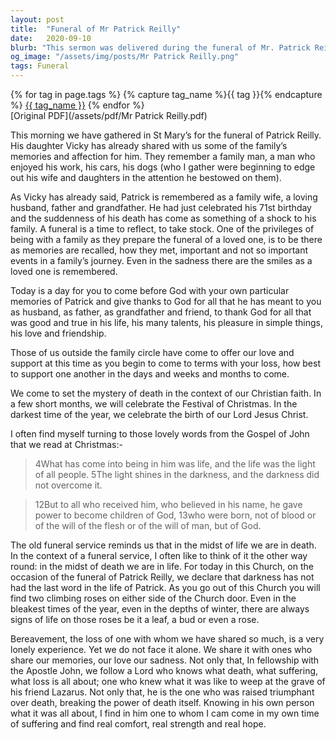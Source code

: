 ```yaml
---
layout: post
title:  "Funeral of Mr Patrick Reilly"
date:   2020-09-10
blurb: "This sermon was delivered during the funeral of Mr. Patrick Reilly, a beloved family man, husband, father, and grandfather. The sermon reflects on the suddenness of his death, the memories shared by his family, and the Christian faith's perspective on death and life. It offers comfort, strength, and hope in the face of loss."
og_image: "/assets/img/posts/Mr Patrick Reilly.png"
tags: Funeral
---    
```

<div class="tag-pills">
  {% for tag in page.tags %}
    {% capture tag_name %}{{ tag }}{% endcapture %}
    <a href="{{ site.baseurl }}/tag/{{ tag_name }}" class="tag-pill">{{ tag_name }}</a>
  {% endfor %}
</div>
[Original PDF](/assets/pdf/Mr Patrick Reilly.pdf)

This morning we have gathered in St Mary’s for the funeral of Patrick Reilly. His daughter Vicky has already shared with us some of the family’s memories and affection for him. They remember a family man, a man who enjoyed his work, his cars, his dogs (who I gather were beginning to edge out his wife and daughters in the attention he bestowed on them).

As Vicky has already said, Patrick is remembered as a family wife, a loving husband, father and grandfather. He had just celebrated his 71st birthday and the suddenness of his death has come as something of a shock to his family. A funeral is a time to reflect, to take stock. One of the privileges of being with a family as they prepare the funeral of a loved one, is to be there as memories are recalled, how they met, important and not so important events in a family’s journey. Even in the sadness there are the smiles as a loved one is remembered.

Today is a day for you to come before God with your own particular memories of Patrick and give thanks to God for all that he has meant to you as husband, as father, as grandfather and friend, to thank God for all that was good and true in his life, his many talents, his pleasure in simple things, his love and friendship.

Those of us outside the family circle have come to offer our love and support at this time as you begin to come to terms with your loss, how best to support one another in the days and weeks and months to come.

We come to set the mystery of death in the context of our Christian faith. In a few short months, we will celebrate the Festival of Christmas. In the darkest time of the year, we celebrate the birth of our Lord Jesus Christ.

I often find myself turning to those lovely words from the Gospel of John that we read at Christmas:-

> 4What has come into being in him was life, and the life was the light of all people. 5The light shines in the darkness, and the darkness did not overcome it.

> 12But to all who received him, who believed in his name, he gave power to become children of God, 13who were born, not of blood or of the will of the flesh or of the will of man, but of God.

The old funeral service reminds us that in the midst of life we are in death. In the context of a funeral service, I often like to think of it the other way round: in the midst of death we are in life. For today in this Church, on the occasion of the funeral of Patrick Reilly, we declare that darkness has not had the last word in the life of Patrick. As you go out of this Church you will find two climbing roses on either side of the Church door. Even in the bleakest times of the year, even in the depths of winter, there are always signs of life on those roses be it a leaf, a bud or even a rose.

Bereavement, the loss of one with whom we have shared so much, is a very lonely experience. Yet we do not face it alone. We share it with ones who share our memories, our love our sadness. Not only that, In fellowship with the Apostle John, we follow a Lord who knows what death, what suffering, what loss is all about; one who knew what it was like to weep at the grave of his friend Lazarus. Not only that, he is the one who was raised triumphant over death, breaking the power of death itself. Knowing in his own person what it was all about, I find in him one to whom I cam come in my own time of suffering and find real comfort, real strength and real hope.
